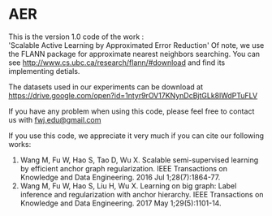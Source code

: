 # AER

This is the version 1.0 code of the work :  
  'Scalable Active Learning by Approximated Error Reduction'
Of note, we use the FLANN package for approximate nearest neighbors searching. You can see http://www.cs.ubc.ca/research/flann/#download and find its implementing detials.

The datasets used in our experiments can be download at https://drive.google.com/open?id=1ntyr9rOV17KNynDcBjtGLk8lWdPTuFLV

If you have any problem when using this code, please feel free to contact us with fwj.edu@gmail.com

If you use this code, we appreciate it very much if you can cite our following works:
1. Wang M, Fu W, Hao S, Tao D, Wu X. Scalable semi-supervised learning by efficient anchor graph regularization. 
IEEE Transactions on Knowledge and Data Engineering. 2016 Jul 1;28(7):1864-77.
2. Wang M, Fu W, Hao S, Liu H, Wu X. Learning on big graph: Label inference and regularization with anchor hierarchy. 
IEEE Transactions on Knowledge and Data Engineering. 2017 May 1;29(5):1101-14.
